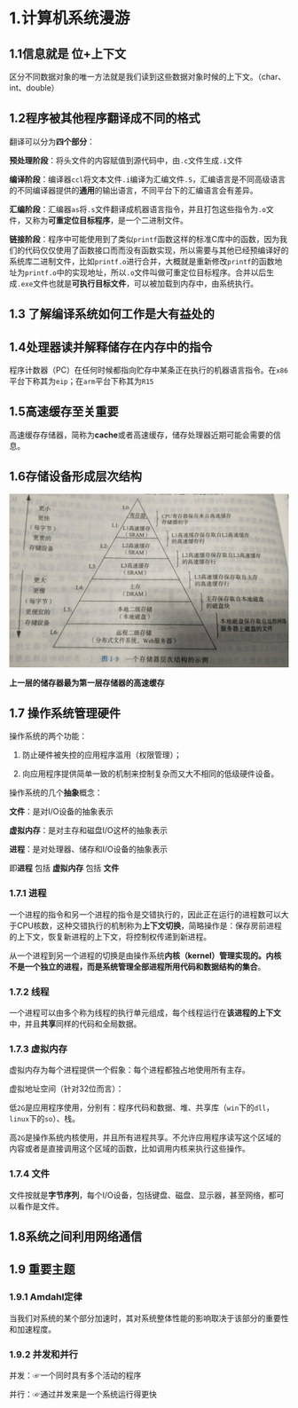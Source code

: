 # 1.计算机系统漫游

## 1.1信息就是 位+上下文

区分不同数据对象的唯一方法就是我们读到这些数据对象时候的上下文。（char、int、double）

## 1.2程序被其他程序翻译成不同的格式

翻译可以分为**四个部分**：

**预处理阶段**：将头文件的内容赋值到源代码中，由`.c`文件生成`.i`文件

**编译阶段**：编译器`ccl`将文本文件`.i`编译为汇编文件`.S`，汇编语言是不同高级语言的不同编译器提供的**通用**的输出语言，不同平台下的汇编语言会有差异。

**汇编阶段**：汇编器`as`将`.s`文件翻译成机器语言指令，并且打包这些指令为`.o`文件，又称为**可重定位目标程序**，是一个二进制文件。

**链接阶段**：程序中可能使用到了类似`printf`函数这样的标准C库中的函数，因为我们的代码仅仅使用了函数接口而而没有函数实现，所以需要与其他已经预编译好的系统库二进制文件，比如`printf.o`进行合并，大概就是重新修改`printf`的函数地址为`printf.o`中的实现地址，所以`.o`文件叫做可重定位目标程序。合并以后生成`.exe`文件也就是**可执行目标文件**，可以被加载到内存中，由系统执行。

## 1.3 了解编译系统如何工作是大有益处的

## 1.4处理器读并解释储存在内存中的指令

程序计数器（PC）在任何时候都指向贮存中某条正在执行的机器语言指令。在`x86`平台下称其为`eip`；在`arm`平台下称其为`R15`

## 1.5高速缓存至关重要

高速缓存存储器，简称为**cache**或者高速缓存，储存处理器近期可能会需要的信息。

## 1.6存储设备形成层次结构

![](./picture/1.jpg)

**上一层的储存器最为第一层存储器的高速缓存**

## 1.7 操作系统管理硬件

操作系统的两个功能：

1. 防止硬件被失控的应用程序滥用（权限管理）；

2. 向应用程序提供简单一致的机制来控制复杂而又大不相同的低级硬件设备。

操作系统的几个**抽象**概念：

**文件**：是对I/O设备的抽象表示

**虚拟内存**：是对主存和磁盘I/O这杯的抽象表示

**进程**：是对处理器、储存和I/O设备的抽象表示

 即**进程** 包括 **虚拟内存** 包括 **文件**

### 1.7.1 进程

一个进程的指令和另一个进程的指令是交错执行的，因此正在运行的进程数可以大于CPU核数，这种交错执行的机制称为**上下文切换**，简略操作是：保存房前进程的上下文，恢复新进程的上下文，将控制权传递到新进程。

从一个进程到另一个进程的切换是由操作系统**内核（kernel）**管理实现的。内核不是一个独立的进程，而是**系统管理全部进程所用代码和数据结构的集合**。

### 1.7.2 线程

一个进程可以由多个称为线程的执行单元组成，每个线程运行在**该进程的上下文**中，并且**共享**同样的代码和全局数据。

### 1.7.3 虚拟内存

虚拟内存为每个进程提供一个假象：每个进程都独占地使用所有主存。

虚拟地址空间（针对32位而言）：

低`2G`是应用程序使用，分别有：程序代码和数据、堆、共享库（`win`下的`dll`，`linux`下的`so`）、栈。

高`2G`是操作系统内核使用，并且所有进程共享。不允许应用程序读写这个区域的内容或者是直接调用这个区域的函数，比如调用内核来执行这些操作。

### 1.7.4 文件

文件按就是**字节序列**，每个I/O设备，包括键盘、磁盘、显示器，甚至网络，都可以看作是文件。

## 1.8系统之间利用网络通信

## 1.9 重要主题

### 1.9.1 Amdahl定律

当我们对系统的某个部分加速时，其对系统整体性能的影响取决于该部分的重要性和加速程度。

### 1.9.2 并发和并行

并发：☞一个同时具有多个活动的程序

并行：☞通过并发来是一个系统运行得更快



